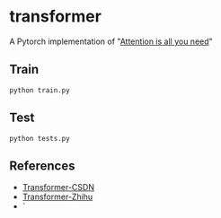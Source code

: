 # transformer
 A Pytorch implementation of "[Attention is all you need](https://arxiv.org/abs/1706.03762)"

## Train
```
python train.py
```

## Test
```
python tests.py
```

## References
- [Transformer-CSDN](https://blog.csdn.net/wl1780852311/article/details/121033915)
- [Transformer-Zhihu](https://zhuanlan.zhihu.com/p/166608727?utm_source=wechat_session&utm_medium=social&utm_oi=1101397910679302144&utm_campaign=shareopn)
- `